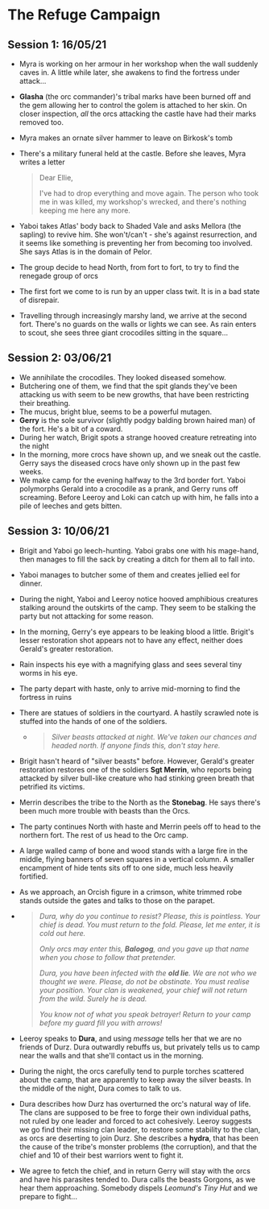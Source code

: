 # The Refuge Campaign

## Session 1: 16/05/21

- Myra is working on her armour in her workshop when the wall suddenly caves in. A little while later, she awakens to find the fortress under attack...

- **Glasha** (the orc commander)'s tribal marks have been burned off and the gem allowing her to control the golem is attached to her skin. On closer inspection, *all* the orcs attacking the castle have had their marks removed too.

- Myra makes an ornate silver hammer to leave on Birkosk's tomb

- There's a military funeral held at the castle. Before she leaves, Myra writes a letter

  > Dear Ellie,
  >
  > I've had to drop everything and move again. The person who took me in was killed, my workshop's wrecked, and there's nothing keeping me here any more. 

- Yaboi takes Atlas' body back to Shaded Vale and asks Mellora (the sapling) to revive him. She won't/can't - she's against resurrection, and it seems like something is preventing her from becoming too involved. She says Atlas is in the domain of Pelor.
- The group decide to head North, from fort to fort, to try to find the renegade group of orcs
- The first fort we come to is run by an upper class twit. It is in a bad state of disrepair.
- Travelling through increasingly marshy land, we arrive at the second fort. There's no guards on the walls or lights we can see. As rain enters to scout, she sees three giant crocodiles sitting in the square...

## Session 2: 03/06/21

- We annihilate the crocodiles. They looked diseased somehow.
- Butchering one of them, we find that the spit glands they've been attacking us with seem to be new growths, that have been restricting their breathing.
- The mucus, bright blue, seems to be a powerful mutagen.
- **Gerry** is the sole survivor (slightly podgy balding brown haired man) of the fort. He's a bit of a coward.
- During her watch, Brigit spots a strange hooved creature retreating into the night
- In the morning, more crocs have shown up, and we sneak out the castle. Gerry says the diseased crocs have only shown up in the past few weeks.
- We make camp for the evening halfway to the 3rd border fort. Yaboi polymorphs Gerald into a crocodile as a prank, and Gerry runs off screaming. Before Leeroy and Loki can catch up with him, he falls into a pile of leeches and gets bitten.

## Session 3: 10/06/21

- Brigit and Yaboi go leech-hunting. Yaboi grabs one with his mage-hand, then manages to fill the sack by creating a ditch for them all to fall into.

- Yaboi manages to butcher some of them and creates jellied eel for dinner.

- During the night, Yaboi and Leeroy notice hooved amphibious creatures stalking around the outskirts of the camp. They seem to be stalking the party but not attacking for some reason.

- In the morning, Gerry's eye appears to be leaking blood a little. Brigit's lesser restoration shot appears not to have any effect, neither does Gerald's greater restoration.

- Rain inspects his eye with a magnifying glass and sees several tiny worms in his eye.

- The party depart with haste, only to arrive mid-morning to find the fortress in ruins

- There are statues of soldiers in the courtyard. A hastily scrawled note is stuffed into the hands of one of the soldiers.

  - > *Silver beasts attacked at night. We've taken our chances and headed north. If anyone finds this, don't stay here.*

- Brigit hasn't heard of "silver beasts" before. However, Gerald's greater restoration restores one of the soldiers **Sgt Merrin**, who reports being attacked by silver bull-like creature who had stinking green breath that petrified its victims.

- Merrin describes the tribe to the North as the **Stonebag**. He says there's been much more trouble with beasts than the Orcs.

-  The party continues North with haste and Merrin peels off to head to the northern fort. The rest of us head to the Orc camp.

- A large walled camp of bone and wood stands with a large fire in the middle, flying banners of seven squares in a vertical column. A smaller encampment of hide tents sits off to one side, much less heavily fortified.

- As we approach, an Orcish figure in a crimson, white trimmed robe stands outside the gates and talks to those on the parapet.

- > *Dura, why do you continue to resist? Please, this is pointless. Your chief is dead. You must return to the fold. Please, let me enter, it is cold out here.*
  >
  > *Only orcs may enter this, **Balogog**, and you gave up that name when you chose to follow that pretender.*
  >
  > *Dura, you have been infected with the **old lie**. We are not who we thought we were. Please, do not be obstinate. You must realise your position. Your clan is weakened, your chief will not return from the wild. Surely he is dead.*
  >
  > *You know not of what you speak betrayer! Return to your camp before my guard fill you with arrows!*

- Leeroy speaks to **Dura**, and using *message* tells her that we are no friends of Durz. Dura outwardly rebuffs us, but privately tells us to camp near the walls and that she'll contact us in the morning.

- During the night, the orcs carefully tend to purple torches scattered about the camp, that are apparently to keep away the silver beasts. In the middle of the night, Dura comes to talk to us.

- Dura describes how Durz has overturned the orc's natural way of life. The clans are supposed to be free to forge their own individual paths, not ruled by one leader and forced to act cohesively. Leeroy suggests we go find their missing clan leader, to restore some stability to the clan, as orcs are deserting to join Durz. She describes a **hydra**, that has been the cause of the tribe's monster problems (the corruption), and that the chief and 10 of their best warriors went to fight it.

- We agree to fetch the chief, and in return Gerry will stay with the orcs and have his parasites tended to. Dura calls the beasts Gorgons, as we hear them approaching. Somebody dispels *Leomund's Tiny Hut* and we prepare to fight...

